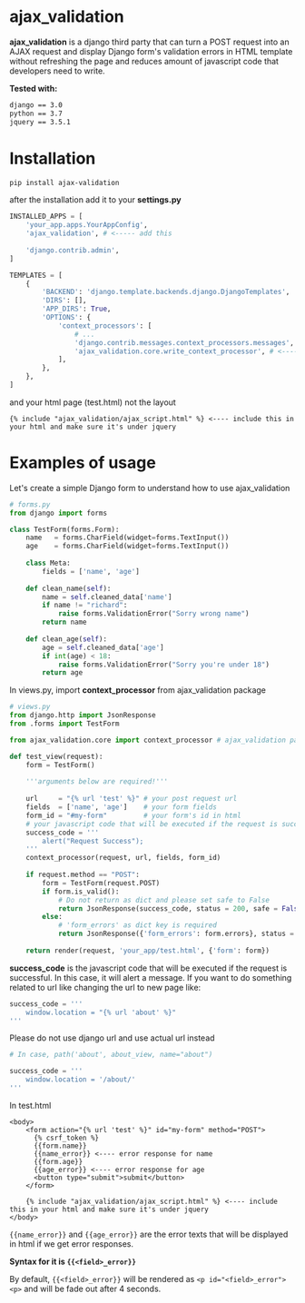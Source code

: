 # ajax_validation
**ajax_validation** is a django third party that can turn a POST request into an AJAX request and display Django form's validation errors in HTML template without refreshing the page and reduces amount of javascript code that developers need to write.

**Tested with:**
```bash
django == 3.0
python == 3.7
jquery == 3.5.1
```
# Installation
```bash
pip install ajax-validation
```
after the installation add it to your **settings.py**
```python
INSTALLED_APPS = [
    'your_app.apps.YourAppConfig',   
    'ajax_validation', # <----- add this
    
    'django.contrib.admin',
]

TEMPLATES = [
    {
        'BACKEND': 'django.template.backends.django.DjangoTemplates',
        'DIRS': [],
        'APP_DIRS': True,
        'OPTIONS': {
            'context_processors': [
                # ...
                'django.contrib.messages.context_processors.messages',
                'ajax_validation.core.write_context_processor', # <----- add this
            ],
        },
    },
]
```
and your html page (test.html) not the layout
```
{% include "ajax_validation/ajax_script.html" %} <---- include this in your html and make sure it's under jquery
```
# Examples of usage
Let's create a simple Django form to understand how to use ajax_validation
```python
# forms.py
from django import forms

class TestForm(forms.Form):
    name   = forms.CharField(widget=forms.TextInput())
    age    = forms.CharField(widget=forms.TextInput())
    
    class Meta:
        fields = ['name', 'age']
        
    def clean_name(self):
        name = self.cleaned_data['name']
        if name != "richard":
            raise forms.ValidationError("Sorry wrong name")
        return name
        
    def clean_age(self):
        age = self.cleaned_data['age']
        if int(age) < 18:
            raise forms.ValidationError("Sorry you're under 18")
        return age    
```
In views.py, import **context_processor** from ajax_validation package
```python
# views.py
from django.http import JsonResponse
from .forms import TestForm

from ajax_validation.core import context_processor # ajax_validation package

def test_view(request):
    form = TestForm()
    
    '''arguments below are required!'''
    
    url     = "{% url 'test' %}" # your post request url
    fields  = ['name', 'age']    # your form fields
    form_id = "#my-form"         # your form's id in html
    # your javascript code that will be executed if the request is successful
    success_code = '''
        alert("Request Success");
    '''
    context_processor(request, url, fields, form_id)
    
    if request.method == "POST":
        form = TestForm(request.POST)
        if form.is_valid():
            # Do not return as dict and please set safe to False
            return JsonResponse(success_code, status = 200, safe = False) 
        else:
            # 'form_errors' as dict key is required
            return JsonResponse({'form_errors': form.errors}, status = 400) 
    
    return render(request, 'your_app/test.html', {'form': form})
```
**success_code** is the javascript code that will be executed if the request is successful. In this case, it will alert a message. If you want to do something related to url like changing the url to new page like:
```python
success_code = '''
    window.location = "{% url 'about' %}"
'''
```
Please do not use django url and use actual url instead 
```python
# In case, path('about', about_view, name="about")

success_code = '''
    window.location = '/about/'
'''
```
In test.html
```
<body>
    <form action="{% url 'test' %}" id="my-form" method="POST">
      {% csrf_token %}
      {{form.name}}
      {{name_error}} <---- error response for name
      {{form.age}}
      {{age_error}} <---- error response for age
      <button type="submit">submit</button>
    </form>
    
    {% include "ajax_validation/ajax_script.html" %} <---- include this in your html and make sure it's under jquery
</body>
```
`{{name_error}}` and `{{age_error}}` are the error texts that will be displayed in html if we get error responses. 

**Syntax for it is `{{<field>_error}}`**

By default, `{{<field>_error}}` will be rendered as `<p id="<field>_error"><p>` and will be fade out after 4 seconds.
